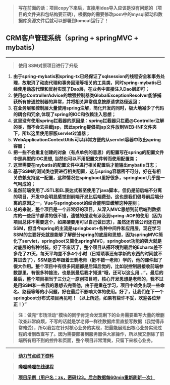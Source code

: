> **写在前面的话：项目copy下来后，直接用idea导入应该是没有问题的（项目的文件夹和包结构要正确），根据你的需要修改pom中的mysql驱动和数据库资源文件后就可以部署到tomcat运行了！**
## CRM客户管理系统（**spring + springMVC + mybatis**）
***
> **使用 SSM对原项目进行了升级**
1. **由于spring-mybatis和spring-tx已经保证了sqlsession的线程安全和事务处理，故取消了动态代理和事务回滚等相关的工具类，同时spring-mybatis已经使用动态代理和反射实现了Dao层，在业务中直接注入Dao层即可；**
2. **使用@ControllerAdvice的增强控制器类GlobalExceptionResolver能够捕获所有普通控制器的异常，并将相关异常信息按原请求路径返回；**      
3. **在业务层和控制层大量使用spring注解，简化开发的同时，极大地减少了代码的耦合和冗余,体现了spring的IOC和依赖注入思想；**        
4. **这里没有使用spring拦截器的原因是：spring拦截器只拦截@Controller注解的类，而不会去拦截jsp，因此spring提倡把jsp文件放到WEB-INF文件夹下，所以这里使用原版servlet过滤器；**          
5. **WebApplicationContextUtils可以非常方便的从servlet容器中取出spring容器；**      
6. **把一些不会重复创建的对象（有点单例的意思）的配置写在spring的配置文件中是典型的IOC思想, 当然也可以不用配置文件转而使用配置类；**     
7. **这里需要在mybatis的配置文件中进行相关配置后才能输出mybatis日志；**
8. **基于SSM的测试类也要进行相关配置，这与spring容器密不可分，好在有相关依赖支持这一配置，这种情况在spingboot里好很多，springboot几乎是一气呵成的；**
9. **虽然前端使用了JSTL和EL表达式甚至使用了java脚本，但仍是前后端不分离的项目，开发中会明显感觉到前端开发比后端费劲，这也是我们倡导前后端分离的原因之一，Vue与springbooot的结合能明显缓解这种差别；**
10. **总的来说，整个项目是一个非常好的项目，从深入MVC思想到前后端到数据库的一些细节都讲的很不错，遗憾的是没有涉及到spring-AOP的使用（因为项目总体不需要这个，如果硬要用可以自己做日志），虽然还有些公司还在用SSM，但当今spring的主流是springboot+各种中间件和应用层，现在学习SSM的主要好处就是能够了解部分spring的底层和思想，因为springMVC简化了servlet，springboot又简化springMVC，springboot功能的强大就是对底层的各种封装。好了不废话了，整个项目从搭环境到最后的Echarts差不多花了21天，每天平均差不多4个小时（日常琐事还有学新的东西的时间就不算进去了），SSM是去年跟着王鹤老师（挺不错一老师）学的，他的课件起了很大作用。整个项目中有很多问题都是后知后觉的，比如说控制层接收前端参数那里，有很多种接法，也是到最后我才知道“哦，还可以这么用...”。最后的最后，整个项目相当于三分之一原创项目吧，核心开发思想是老师的，我不过是用SSM和一些我的思想去完善他，由于是重在学习，项目中难免出现一些命名、路径等等的小问题，好在最后不影响大体的使用。好了，让我们在下一个springboot分布式项目再见吧！（以上所述，如果有些许不妥，欢迎各位斧正！）”**
> **注：做完“市场活动“模块的同学肯定会发现剩下的业务需要重写大量的增删改查非常麻烦，不写的话就是学老师一样往数据库里直接写数据（我觉得非常难受），所以我旨在针对核心业务的实现，把最能展现出核心业务实现过程的增删改查写了。因为需要部署到服务器供大家操作，所以我又删除了前端所有用不到的控件和页面，整个项目非常清爽，只留下来核心业务。**
***
> **[动力节点线下资料](http://www.bjpowernode.com/javavideo/124.html)**

> **[哔哩哔哩在线课程](https://www.bilibili.com/video/BV1fT4y1E7a6?from=search&seid=17945718129096207238)**

> **[项目示例（用户名：zs，密码123。后台数据每60min重新刷新一次）](http://47.98.130.70:8081)**
